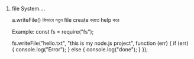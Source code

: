 1. file System....

   a.writeFile() কিভাবে নতুন file create করতে help করে

   Example:
   const fs = require("fs");

   fs.writeFile("hello.txt", "this is my node.js project", function (err) {
   if (err) {
   console.log("Error");
   } else {
   console.log("done");
   }
   });
